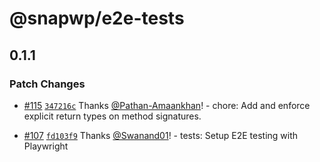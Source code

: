 # @snapwp/e2e-tests

## 0.1.1

### Patch Changes

-   [#115](https://github.com/rtCamp/snapwp/pull/115) [`347216c`](https://github.com/rtCamp/snapwp/commit/347216c21bb0af80c644fc9fe47bbf589eb80fc8) Thanks [@Pathan-Amaankhan](https://github.com/Pathan-Amaankhan)! - chore: Add and enforce explicit return types on method signatures.

-   [#107](https://github.com/rtCamp/snapwp/pull/107) [`fd103f9`](https://github.com/rtCamp/snapwp/commit/fd103f9d07d3420b9529a94a29892bb1672df145) Thanks [@Swanand01](https://github.com/Swanand01)! - tests: Setup E2E testing with Playwright
